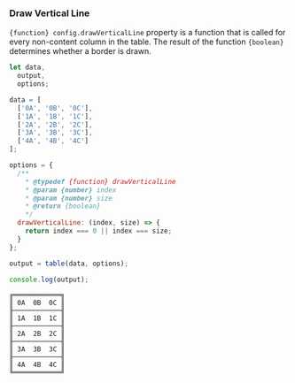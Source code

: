 ### Draw Vertical Line

`{function} config.drawVerticalLine` property is a function that is called for every non-content column in the table. The result of the function `{boolean}` determines whether a border is drawn.

```js
let data,
  output,
  options;

data = [
  ['0A', '0B', '0C'],
  ['1A', '1B', '1C'],
  ['2A', '2B', '2C'],
  ['3A', '3B', '3C'],
  ['4A', '4B', '4C']
];

options = {
  /**
    * @typedef {function} drawVerticalLine
    * @param {number} index
    * @param {number} size
    * @return {boolean}
    */
  drawVerticalLine: (index, size) => {
    return index === 0 || index === size;
  }
};

output = table(data, options);

console.log(output);

```

```
╔════════════╗
║ 0A  0B  0C ║
╟────────────╢
║ 1A  1B  1C ║
╟────────────╢
║ 2A  2B  2C ║
╟────────────╢
║ 3A  3B  3C ║
╟────────────╢
║ 4A  4B  4C ║
╚════════════╝

```
